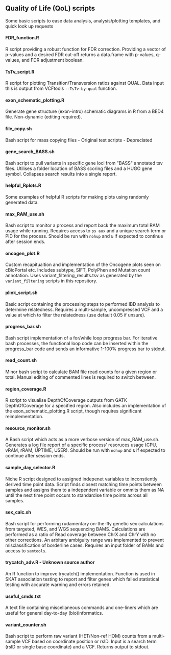## Quality of Life (QoL) scripts
Some basic scripts to ease data analysis, analysis/plotting templates, and quick look up requests

#### FDR_function.R
R script providing a robust function for FDR correction. Providing a vector of p-values and a desired FDR cut-off returns a data.frame with p-values, q-values, and FDR adjustment boolean.

#### TsTv_script.R
R script for plotting Transition/Transversion ratios against QUAL. Data input this is output from VCFtools `--TsTv-by-qual` function.

#### exon_schematic_plotting.R
Generate gene structure (exon-intro) schematic diagrams in R from a BED4 file. Non-dynamic (editing required).

#### file_copy.sh	
Bash script for mass copying files - Original test scripts - Depreciated

#### gene_search_BASS.sh
Bash script to pull variants in specific gene loci from "BASS" annotated tsv files. Utilises a folder location of BASS scoring files and a HUGO gene symbol. Collapses search results into a single report.

#### helpful_Rplots.R
Some examples of helpful R scripts for making plots using randomly generated data. 

#### max_RAM_use.sh
Bash script to monitor a process and report back the maximum total RAM usage while running. Requires access to `ps aux` and a unique search term or PID for the process. Should be run with `nohup` and `&` if expected to continue after session ends. 

#### oncogen_plot.R
Custom recapitualtion and implementation of the Oncogene plots seen on cBioPortal etc. Includes subtype, SIFT, PolyPhen and Mutation count annotation. Uses variant_filtering_results.tsv as generated by the `variant_filtering` scripts in this repository.

#### plink_script.sh
Basic script containing the processing steps to performed IBD analysis to determine relatedness. Requires a multi-sample, uncompressed VCF and a value at which to filter the relatedness (use default 0.05 if unsure).

#### progress_bar.sh
Bash script implementation of a for/while loop progress bar. For iterative bash processes, the functional loop code can be inserted within the progress_bar code and sends an informative 1-100% progress bar to stdout.

#### read_count.sh
Minor bash script to calculate BAM file read counts for a given region or total. Manual editing of commented lines is required to switch between.

#### region_coverage.R
R script to visualise DepthOfCoverage outputs from GATK DepthOfCoverage for a specified region. Also includes an implementation of the exon_schematic_plotting.R script, though requires significant reimplementation.

#### resource_monitor.sh
A Bash script which acts as a more verbose version of max_RAM_use.sh. Generates a log file report of a specific process' resoruces usage (CPU, vRAM, rRAM, UPTIME, USER). Should be run with `nohup` and `&` if expected to continue after session ends. 

#### sample_day_selector.R
Niche R script designed to assigned indepenet variables to inconstiently derived time point data. Script finds closest matching time points between samples and assigns them to a independent variable or ommits them as NA until the next time point occurs to standardise time points across all samples.

#### sex_calc.sh
Bash script for performing rudamentary on-the-fly genetic sex calculations from targeted, WES, and WGS sequencing BAMS. Calculations are performed as a ratio of Read coverage between ChrX and ChrY with no other corrections. An arbitary ambiguity range was implemented to prevent misclassification of borderline cases. Requires an input folder of BAMs and access to `samtools`.

#### trycatch_adv.R - Unknown source author
An R function to improve trycatch() implementation. Function is used in SKAT association testing to report and filter genes which failed statistical testing with accurate warning and errors retained.

#### useful_cmds.txt
A text file containing miscellaneous commands and one-liners which are useful for general day-to-day (bio)informatics.

#### variant_counter.sh
Bash script to perform raw variant (HET/Non-ref HOM) counts from a multi-sample VCF based on coordinate position or rsID. Input is a search term (rsID or single base coordinate) and a VCF. Returns output to stdout. 
